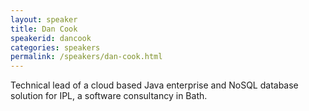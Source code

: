 ```yaml
---
layout: speaker
title: Dan Cook
speakerid: dancook
categories: speakers
permalink: /speakers/dan-cook.html
---
```


Technical lead of a cloud based Java enterprise and NoSQL database solution for IPL, a software consultancy in Bath.
